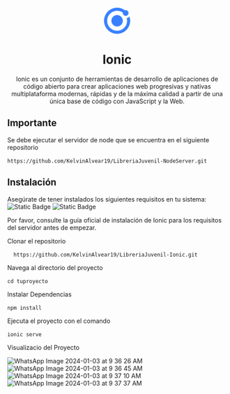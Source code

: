 <p align="center">
  <a href="#">
    <img alt="Ionic" src="https://github.com/ionic-team/ionic-framework/blob/main/.github/assets/logo.png?raw=true" width="60" />
  </a>
</p>

<h1 align="center">
  Ionic
</h1>

<p align="center">
  Ionic es un conjunto de herramientas de desarrollo de aplicaciones de código abierto para crear aplicaciones web progresivas y nativas multiplataforma modernas, rápidas y de la máxima calidad a partir de una única base de código con JavaScript y la Web.
</p>



## Importante

Se debe ejecutar el servidor de node que se encuentra en el siguiente repositorio

    https://github.com/KelvinAlvear19/LibreriaJuvenil-NodeServer.git

    
## Instalación
Asegúrate de tener instalados los siguientes requisitos en tu sistema:
<br>
<img alt="Static Badge" src="https://img.shields.io/badge/Ionic-version%206.20.1-%20blue">
<img alt="Static Badge" src="https://img.shields.io/badge/Node-%20version%2016.15.0-%20green">


Por favor, consulte la guía oficial de instalación de Ionic para los requisitos del servidor antes de empezar.

Clonar el repositorio

      https://github.com/KelvinAlvear19/LibreriaJuvenil-Ionic.git
      
Navega al directorio del proyecto

    cd tuproyecto

Instalar Dependencias

    npm install


Ejecuta el proyecto con el comando

    ionic serve

Visualizacio del Proyecto

![WhatsApp Image 2024-01-03 at 9 36 26 AM](https://github.com/KelvinAlvear19/LibreriaJuvenil-Ionic/assets/84355086/987c4d36-a7ad-4e02-aa25-22f15a5b319e)
![WhatsApp Image 2024-01-03 at 9 36 45 AM](https://github.com/KelvinAlvear19/LibreriaJuvenil-Ionic/assets/84355086/bee41bbc-4479-483f-935c-a025ada7510a)
![WhatsApp Image 2024-01-03 at 9 37 10 AM](https://github.com/KelvinAlvear19/LibreriaJuvenil-Ionic/assets/84355086/a4f7e3b4-79b3-411e-a627-d6e8c56448bd)
![WhatsApp Image 2024-01-03 at 9 37 37 AM](https://github.com/KelvinAlvear19/LibreriaJuvenil-Ionic/assets/84355086/af541228-09fa-4637-9a9f-55dd9c23f027)
